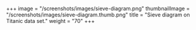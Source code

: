 +++
image =  "/screenshots/images/sieve-diagram.png"
thumbnailImage = "/screenshots/images/sieve-diagram.thumb.png"
title =  "Sieve diagram on Titanic data set."
weight = "70"
+++

